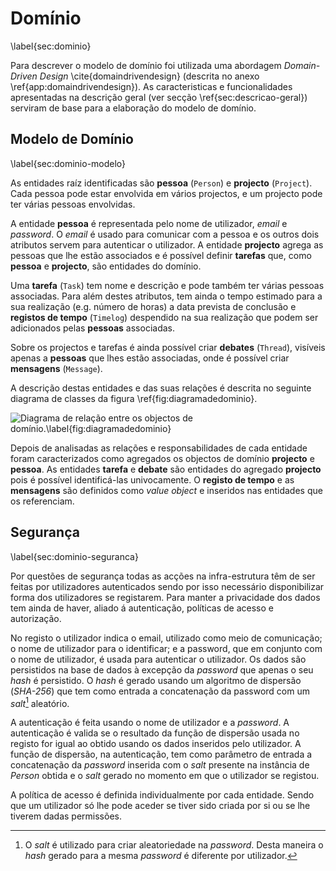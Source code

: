 Domínio
=

\label{sec:dominio}

Para descrever o modelo de domínio foi utilizada uma abordagem *Domain-Driven Design* \cite{domaindrivendesign} (descrita no anexo \ref{app:domaindrivendesign}). As caracteristicas e funcionalidades apresentadas na  descrição geral (ver secção \ref{sec:descricao-geral}) serviram de base para a elaboração do modelo de domínio.

Modelo de Domínio
-

\label{sec:dominio-modelo}

As entidades raíz identificadas são **pessoa** (`Person`) e **projecto** (`Project`). Cada pessoa pode estar envolvida em vários projectos, e um projecto pode ter várias pessoas envolvidas. 

A entidade **pessoa** é representada pelo nome de utilizador, *email* e *password*.
O *email* é usado para comunicar com a pessoa e os outros dois atributos servem para autenticar o utilizador. A entidade **projecto** agrega as pessoas que lhe estão associados e  é possível definir **tarefas** que, como **pessoa** e **projecto**, são entidades do domínio.

Uma **tarefa** (`Task`) tem nome e descrição e pode também ter várias pessoas associadas. Para além destes atributos, tem ainda o tempo estimado para a sua realização (e.g. número de horas) a data prevista de conclusão e **registos de tempo** (`Timelog`) despendido na sua realização que podem ser adicionados pelas **pessoas** associadas.

Sobre os projectos e tarefas é ainda possível criar **debates** (`Thread`), visíveis apenas a **pessoas** que lhes estão associadas, onde é possível criar **mensagens** (`Message`).

A descrição destas entidades e das suas relações é descrita no seguinte diagrama de classes da figura \ref{fig:diagramadedominio}.

![Diagrama de relação entre os objectos de domínio.\label{fig:diagramadedominio}](http://www.lucidchart.com/publicSegments/view/4fd89208-da90-4b53-8506-66290a443549/image.png)

Depois de analisadas as relações e responsabilidades de cada entidade foram caracterizados como agregados os objectos de domínio **projecto** e **pessoa**. As entidades **tarefa** e **debate** são entidades do agregado **projecto** pois é possível identificá-las univocamente. O **registo de tempo** e as **mensagens** são definidos como *value object* e inseridos nas entidades que os referenciam. 

Segurança
-

\label{sec:dominio-seguranca}

Por questões de segurança todas as acções na infra-estrutura têm de ser feitas por utilizadores autenticados sendo por isso necessário disponibilizar forma dos utilizadores se registarem. Para manter a privacidade dos dados tem ainda de haver, aliado á autenticação, políticas de acesso e autorização.

No registo o utilizador indica o email, utilizado como meio de comunicação; o nome de utilizador para o identificar; e a password, que em conjunto com o nome de utilizador, é usada para autenticar o utilizador.
Os dados são persistidos na base de dados à excepção da *password* que apenas o seu *hash* é persistido.
O *hash* é gerado usando um algoritmo de dispersão (*SHA-256*) que tem como entrada a concatenação da password com um *salt*[^salt] aleatório.

A autenticação é feita usando o nome de utilizador e a *password*. A autenticação é valida se o resultado da função de dispersão usada no registo for igual ao obtido usando os dados inseridos pelo utilizador.
A função de dispersão, na autenticação, tem como parâmetro de entrada a concatenação da *password* inserida com o *salt* presente na instância de *Person* obtida e o *salt* gerado no momento em que o utilizador se registou.

A política de acesso é definida individualmente por cada entidade. Sendo que um utilizador só lhe pode aceder se tiver sido criada por si ou se lhe tiverem dadas permissões.

[^salt]: O *salt* é utilizado para criar aleatoriedade na *password*. Desta maneira o *hash* gerado para a mesma *password* é diferente por utilizador.